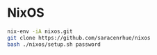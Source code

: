 # NixOS

```bash
nix-env -iA nixos.git
git clone https://github.com/saracenrhue/nixos
bash ./nixos/setup.sh password
```
